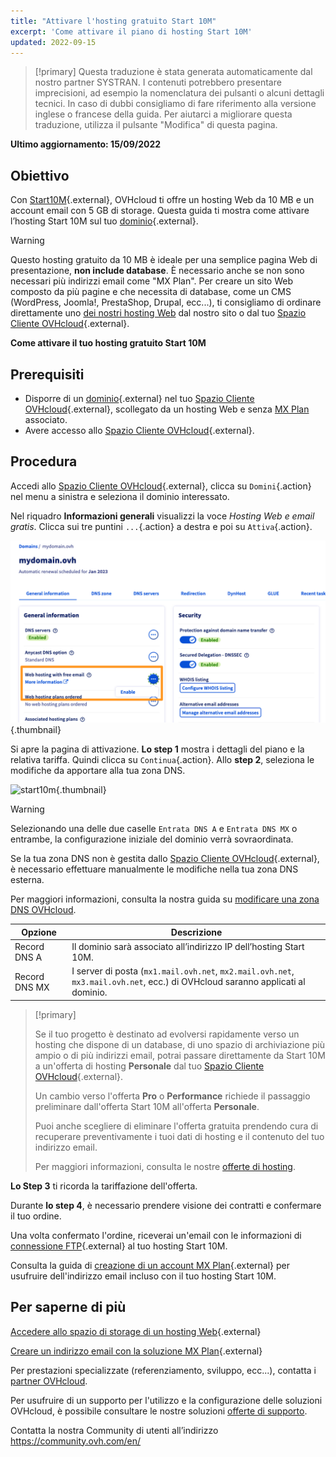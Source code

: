 ```yaml
---
title: "Attivare l'hosting gratuito Start 10M"
excerpt: 'Come attivare il piano di hosting Start 10M'
updated: 2022-09-15
---
```


> [!primary]
> Questa traduzione è stata generata automaticamente dal nostro partner SYSTRAN. I contenuti potrebbero presentare imprecisioni, ad esempio la nomenclatura dei pulsanti o alcuni dettagli tecnici. In caso di dubbi consigliamo di fare riferimento alla versione inglese o francese della guida. Per aiutarci a migliorare questa traduzione, utilizza il pulsante "Modifica" di questa pagina.
>

**Ultimo aggiornamento: 15/09/2022**

## Obiettivo

Con [Start10M](https://www.ovhcloud.com/it/domains/free-web-hosting/){.external}, OVHcloud ti offre un hosting Web da 10 MB e un account email con 5 GB di storage. Questa guida ti mostra come attivare l’hosting Start 10M sul tuo [dominio](https://www.ovhcloud.com/it/domains/){.external}.

> [!warning]
>
> Questo hosting gratuito da 10 MB è ideale per una semplice pagina Web di presentazione, **non include database**.
> È necessario anche se non sono necessari più indirizzi email come "MX Plan". 
> Per creare un sito Web composto da più pagine e che necessita di database, come un CMS (WordPress, Joomla!, PrestaShop, Drupal, ecc...), ti consigliamo di ordinare direttamente uno [dei nostri hosting Web](https://www.ovhcloud.com/it/web-hosting/) dal nostro sito o dal tuo [Spazio Cliente OVHcloud](https://www.ovh.com/auth/?action=gotomanager&from=https://www.ovh.it/&ovhSubsidiary=it){.external}.
>

**Come attivare il tuo hosting gratuito Start 10M**

## Prerequisiti

- Disporre di un [dominio](https://www.ovhcloud.com/it/domains/){.external} nel tuo [Spazio Cliente OVHcloud](https://www.ovh.com/auth/?action=gotomanager&from=https://www.ovh.it/&ovhSubsidiary=it){.external}, scollegato da un hosting Web e senza [MX Plan](/pages/web/emails/email_generalities) associato.
- Avere accesso allo [Spazio Cliente OVHcloud](https://www.ovh.com/auth/?action=gotomanager&from=https://www.ovh.it/&ovhSubsidiary=it){.external}.

## Procedura

Accedi allo [Spazio Cliente OVHcloud](https://www.ovh.com/auth/?action=gotomanager&from=https://www.ovh.it/&ovhSubsidiary=it){.external}, clicca su `Domini`{.action} nel menu a sinistra e seleziona il dominio interessato.

Nel riquadro **Informazioni generali** visualizzi la voce *Hosting Web e email gratis*. Clicca sui tre puntini `...`{.action} a destra e poi su `Attiva`{.action}.

![start10m](images/start10m-step1-01.png){.thumbnail}

Si apre la pagina di attivazione. **Lo step 1** mostra i dettagli del piano e la relativa tariffa. Quindi clicca su `Continua`{.action}. Allo **step 2**, seleziona le modifiche da apportare alla tua zona DNS.

![start10m](images/start10m-step1-02.png){.thumbnail}

> [!warning]
>
> Selezionando una delle due caselle `Entrata DNS A` e `Entrata DNS MX` o entrambe, la configurazione iniziale del dominio verrà sovraordinata.
>
> Se la tua zona DNS non è gestita dallo [Spazio Cliente OVHcloud](https://www.ovh.com/auth/?action=gotomanager&from=https://www.ovh.it/&ovhSubsidiary=it){.external}, è necessario effettuare manualmente le modifiche nella tua zona DNS esterna.
>
> Per maggiori informazioni, consulta la nostra guida su [modificare una zona DNS OVHcloud](/pages/web/domains/dns_zone_edit).
>

| Opzione                                       	| Descrizione                                                                                                               								|
|--------------------------------------------	|-----------------------------------------------------------------------------------------------------------------------------------------------------------|
| Record DNS A                         	| Il dominio sarà associato all’indirizzo IP dell’hosting Start 10M.                                               								|
| Record DNS MX 	| I server di posta (`mx1.mail.ovh.net`, `mx2.mail.ovh.net`, `mx3.mail.ovh.net`, ecc.) di OVHcloud saranno applicati al dominio. 	|

> [!primary]
>
> Se il tuo progetto è destinato ad evolversi rapidamente verso un hosting che dispone di un database, di uno spazio di archiviazione più ampio o di più indirizzi email, potrai passare direttamente da Start 10M a un'offerta di hosting **Personale** dal tuo [Spazio Cliente OVHcloud](https://www.ovh.com/auth/?action=gotomanager&from=https://www.ovh.it/&ovhSubsidiary=it){.external}.
>
> Un cambio verso l'offerta **Pro** o **Performance** richiede il passaggio preliminare dall'offerta Start 10M all'offerta **Personale**.
>
> Puoi anche scegliere di eliminare l'offerta gratuita prendendo cura di recuperare preventivamente i tuoi dati di hosting e il contenuto del tuo indirizzo email.
>
> Per maggiori informazioni, consulta le nostre [offerte di hosting](https://www.ovhcloud.com/it/web-hosting/).
>

**Lo Step 3** ti ricorda la tariffazione dell'offerta. 

Durante **lo step 4**, è necessario prendere visione dei contratti e confermare il tuo ordine.

Una volta confermato l'ordine, riceverai un'email con le informazioni di [connessione FTP](/pages/web/hosting/ftp_connection){.external} al tuo hosting Start 10M.

Consulta la guida di [creazione di un account MX Plan](/pages/web/emails/email_creation){.external} per usufruire dell'indirizzo email incluso con il tuo hosting Start 10M.

## Per saperne di più

[Accedere allo spazio di storage di un hosting Web](/pages/web/hosting/ftp_connection){.external}

[Creare un indirizzo email con la soluzione MX Plan](/pages/web/emails/email_creation){.external}

Per prestazioni specializzate (referenziamento, sviluppo, ecc...), contatta i [partner OVHcloud](https://partner.ovhcloud.com/it/).

Per usufruire di un supporto per l'utilizzo e la configurazione delle soluzioni OVHcloud, è possibile consultare le nostre soluzioni [offerte di supporto](https://www.ovhcloud.com/it/support-levels/).

Contatta la nostra Community di utenti all’indirizzo <https://community.ovh.com/en/>
